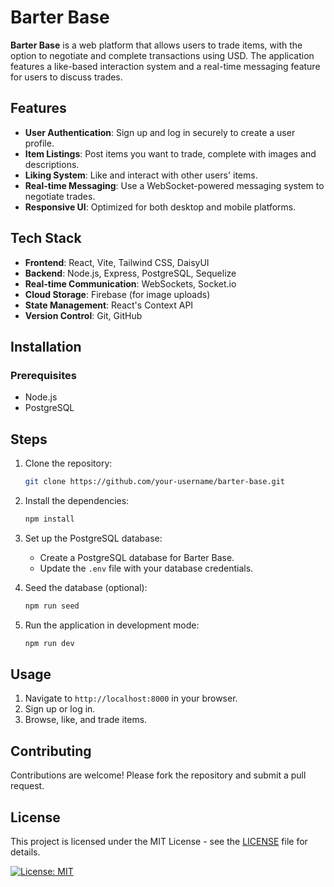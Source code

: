 

# Barter Base

**Barter Base** is a web platform that allows users to trade items, with the option to negotiate and complete transactions using USD. The application features a like-based interaction system and a real-time messaging feature for users to discuss trades.

## Features

- **User Authentication**: Sign up and log in securely to create a user profile.
- **Item Listings**: Post items you want to trade, complete with images and descriptions.
- **Liking System**: Like and interact with other users' items.
- **Real-time Messaging**: Use a WebSocket-powered messaging system to negotiate trades.
- **Responsive UI**: Optimized for both desktop and mobile platforms.

## Tech Stack

- **Frontend**: React, Vite, Tailwind CSS, DaisyUI
- **Backend**: Node.js, Express, PostgreSQL, Sequelize
- **Real-time Communication**: WebSockets, Socket.io
- **Cloud Storage**: Firebase (for image uploads)
- **State Management**: React's Context API
- **Version Control**: Git, GitHub

## Installation

### Prerequisites
- Node.js
- PostgreSQL

## Steps

1. Clone the repository:
   ```bash
   git clone https://github.com/your-username/barter-base.git
   ```

2. Install the dependencies:
   ```bash
   npm install
   ```

3. Set up the PostgreSQL database:
   - Create a PostgreSQL database for Barter Base.
   - Update the `.env` file with your database credentials.

4. Seed the database (optional):
   ```bash
   npm run seed
   ```

5. Run the application in development mode:
   ```bash
   npm run dev
   ```

## Usage

1. Navigate to `http://localhost:8000` in your browser.
2. Sign up or log in.
3. Browse, like, and trade items.

## Contributing

Contributions are welcome! Please fork the repository and submit a pull request.

## License

This project is licensed under the MIT License - see the [LICENSE](LICENSE) file for details.

[![License: MIT](https://img.shields.io/badge/License-MIT-yellow.svg)](https://opensource.org/licenses/MIT)
